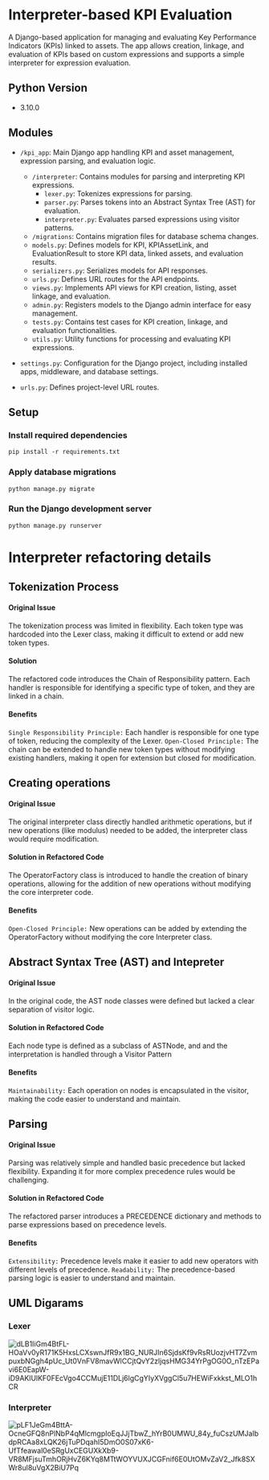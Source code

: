# Interpreter-based KPI Evaluation

A Django-based application for managing and evaluating Key Performance Indicators (KPIs) linked to assets. The app allows creation, linkage, and evaluation of KPIs based on custom expressions and supports a simple interpreter for expression evaluation.

## Python Version 
- 3.10.0

## Modules

- `/kpi_app`: Main Django app handling KPI and asset management, expression parsing, and evaluation logic.
  - `/interpreter`: Contains modules for parsing and interpreting KPI expressions.
    - `lexer.py`: Tokenizes expressions for parsing.
    - `parser.py`: Parses tokens into an Abstract Syntax Tree (AST) for evaluation.
    - `interpreter.py`: Evaluates parsed expressions using visitor patterns.
  - `/migrations`: Contains migration files for database schema changes.
  - `models.py`: Defines models for KPI, KPIAssetLink, and EvaluationResult to store KPI data, linked assets, and evaluation results.
  - `serializers.py`: Serializes models for API responses.
  - `urls.py`: Defines URL routes for the API endpoints.
  - `views.py`: Implements API views for KPI creation, listing, asset linkage, and evaluation.
  - `admin.py`: Registers models to the Django admin interface for easy management.
  - `tests.py`: Contains test cases for KPI creation, linkage, and evaluation functionalities.
  - `utils.py`: Utility functions for processing and evaluating KPI expressions.

- `settings.py`: Configuration for the Django project, including installed apps, middleware, and database settings.
- `urls.py`: Defines project-level URL routes.

## Setup

### Install required dependencies

```
pip install -r requirements.txt
```

### Apply database migrations

```
python manage.py migrate
```

### Run the Django development server

```
python manage.py runserver
```

# Interpreter refactoring details

## Tokenization Process

#### Original Issue
The tokenization process was limited in flexibility. Each token type was hardcoded into the Lexer class, making it difficult to extend or add new token types.

#### Solution 
The refactored code introduces the Chain of Responsibility pattern. Each handler is responsible for identifying a specific type of token, and they are linked in a chain. 

#### Benefits
`Single Responsibility Principle:` Each handler is responsible for one type of token, reducing the complexity of the Lexer.
`Open-Closed Principle:` The chain can be extended to handle new token types without modifying existing handlers, making it open for extension but closed for modification.


## Creating operations

#### Original Issue
The original interpreter class directly handled arithmetic operations, but if new operations (like modulus) needed to be added, the interpreter class would require modification.

#### Solution in Refactored Code
The OperatorFactory class is introduced to handle the creation of binary operations, allowing for the addition of new operations without modifying the core interpreter code.

#### Benefits
`Open-Closed Principle:` New operations can be added by extending the OperatorFactory without modifying the core Interpreter class.

## Abstract Syntax Tree (AST) and Intepreter

#### Original Issue
In the original code, the AST node classes were defined but lacked a clear separation of visitor logic. 

#### Solution in Refactored Code
Each node type is defined as a subclass of ASTNode, and and the interpretation is handled through a Visitor Pattern

#### Benefits
`Maintainability:` Each operation on nodes is encapsulated in the visitor, making the code easier to understand and maintain.

## Parsing 

#### Original Issue
Parsing was relatively simple and handled basic precedence but lacked flexibility. Expanding it for more complex precedence rules would be challenging.

#### Solution in Refactored Code
The refactored parser introduces a PRECEDENCE dictionary and methods to parse expressions based on precedence levels.

#### Benefits
`Extensibility:` Precedence levels make it easier to add new operators with different levels of precedence.
`Readability:` The precedence-based parsing logic is easier to understand and maintain.


## UML Digarams
### Lexer
![dLB1IiGm4BtFL-HOaVv0yR171K5HxsLCXswnJfR9x1BG_NURJIn6SjdsKf9vRsRUozjvHT7ZvmpuxbNGgh4pUc_Ut0VnFV8mavWlCCjtQvY2zljqsHMG34YrPgOG0O_nTzEPavi6E0EapW-iD9AKlUlKF0FEcVgo4CCMujE11DLj6lgCgYIyXVggCl5u7HEWiFxkkst_MLO1hCR](https://github.com/user-attachments/assets/8b3259cb-814d-4a9a-aa9f-1ffd4d6aa488)

### Interpreter
![pLF1JeGm4BttA-OcneGFQ8nPlNbP4qMlcmgpIoEqJJjTbwZ_hYrB0UMWU_84y_fuCszUMJaIbdpRCAa8xLQK26jTuPDqahI5DmO0S07xK6-UfTfeawal0eSRgUxCEGUXkXb9-VR8MFjsuTmhORjHvZ6KYq8MTtWOYVUXJCGFnif6E0UtOMvZaV2_Jfk8SXWr8ul8uVgX2BiU7Pq](https://github.com/user-attachments/assets/4bf30e51-3ed9-4182-9543-1fb094f171ed)




